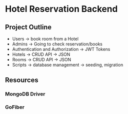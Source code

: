 # Hotel Reservation Backend

## Project Outline
- Users -> book room from a Hotel
- Admins -> Going to check reservation/books
- Authentication and Authorization -> JWT Tokens
- Hotels -> CRUD API -> JSON
- Rooms -> CRUD API -> JSON
- Scripts -> database management -> seeding, migration


## Resources

### MongoDB Driver

### GoFiber
